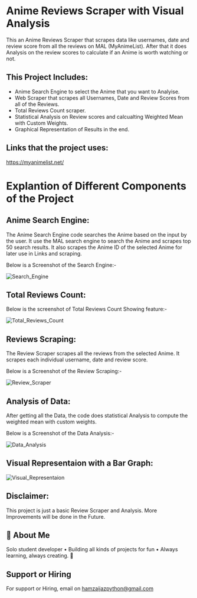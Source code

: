 # Anime Reviews Scraper with Visual Analysis

This an Anime Reviews Scraper that scrapes data like usernames, date and review score from all the reviews on MAL (MyAnimeList). After that it does Analysis on the review scores to calculate if an Anime is worth watching or not.

## This Project Includes:

- Anime Search Engine to select the Anime that you want to Analyise.
- Web Scraper that scrapes all Usernames, Date and Review Scores from all of the Reviews.
- Total Reviews Count scraper.
- Statistical Analysis on Review scores and calcualting Weighted Mean with Custom Weights.
- Graphical Representation of Results in the end.

## Links that the project uses:

https://myanimelist.net/

# Explantion of Different Components of the Project

## Anime Search Engine:

The Anime Search Engine code searches the Anime based on the input by the user. It use the MAL search engine to search the Anime and scrapes top 50 search results. It also scrapes the Anime ID of the selected Anime for later use in Links and scraping.

Below is a Screenshot of the Search Engine:-

![Search_Engine](https://github.com/user-attachments/assets/5dcb6039-4613-4439-b66c-1998e6363a1d)

## Total Reviews Count:

Below is the screenshot of Total Reviews Count Showing feature:-

![Total_Reviews_Count](https://github.com/user-attachments/assets/c3f7b1dd-a77d-474b-8b60-2300c88f0ac4)

## Reviews Scraping:

The Review Scraper scrapes all the reviews from the selected Anime. It scrapes each individual username, date and review score.

Below is a Screenshot of the Review Scraping:-

![Review_Scraper](https://github.com/user-attachments/assets/a278ae60-1c60-476e-b492-04eeac9a01fe)

## Analysis of Data:

After getting all the Data, the code does statistical Analysis to compute the weighted mean with custom weights.

Below is a Screenshot of the Data Analysis:-

![Data_Analysis](https://github.com/user-attachments/assets/a865a710-b22a-47a5-9e98-3d2477039ca9)

## Visual Representaion with a Bar Graph:

![Visual_Representaion](https://github.com/user-attachments/assets/002429c2-2c17-4429-a964-5fbec80f045c)

## Disclaimer:

This project is just a basic Review Scraper and Analysis. More Improvements will be done in the Future.

## 🚀 About Me
Solo student developer • Building all kinds of projects for fun • Always learning, always creating. 🚀


## Support or Hiring

For support or Hiring, email on hamzaijazpython@gmail.com

